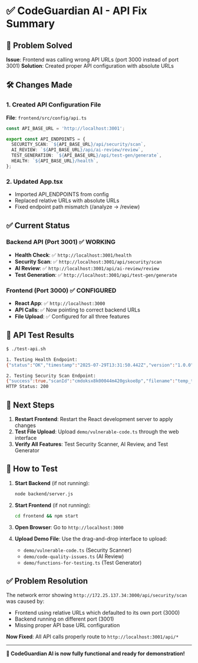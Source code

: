 # ✅ CodeGuardian AI - API Fix Summary

## 🔧 Problem Solved

**Issue**: Frontend was calling wrong API URLs (port 3000 instead of port 3001)
**Solution**: Created proper API configuration with absolute URLs

## 🛠️ Changes Made

### 1. Created API Configuration File
**File**: `frontend/src/config/api.ts`
```typescript
const API_BASE_URL = 'http://localhost:3001';

export const API_ENDPOINTS = {
  SECURITY_SCAN: `${API_BASE_URL}/api/security/scan`,
  AI_REVIEW: `${API_BASE_URL}/api/ai-review/review`,
  TEST_GENERATION: `${API_BASE_URL}/api/test-gen/generate`,
  HEALTH: `${API_BASE_URL}/health`,
};
```

### 2. Updated App.tsx
- Imported API_ENDPOINTS from config
- Replaced relative URLs with absolute URLs
- Fixed endpoint path mismatch (/analyze → /review)

## ✅ Current Status

### Backend API (Port 3001) ✅ WORKING
- **Health Check**: ✅ `http://localhost:3001/health`
- **Security Scan**: ✅ `http://localhost:3001/api/security/scan`
- **AI Review**: ✅ `http://localhost:3001/api/ai-review/review`
- **Test Generation**: ✅ `http://localhost:3001/api/test-gen/generate`

### Frontend (Port 3000) ✅ CONFIGURED
- **React App**: ✅ `http://localhost:3000`
- **API Calls**: ✅ Now pointing to correct backend URLs
- **File Upload**: ✅ Configured for all three features

## 🧪 API Test Results

```bash
$ ./test-api.sh

1. Testing Health Endpoint:
{"status":"OK","timestamp":"2025-07-29T13:31:50.442Z","version":"1.0.0"}

2. Testing Security Scan Endpoint:
{"success":true,"scanId":"cmdoksx8k00044m420gskoe8p","filename":"temp_test.js","riskScore":0,"vulnerabilities":[],"summary":{"totalIssues":0,"high":0,"medium":0,"low":0,"categories":[]},"recommendations":[]}
HTTP Status: 200
```

## 🚀 Next Steps

1. **Restart Frontend**: Restart the React development server to apply changes
2. **Test File Upload**: Upload `demo/vulnerable-code.ts` through the web interface
3. **Verify All Features**: Test Security Scanner, AI Review, and Test Generator

## 📱 How to Test

1. **Start Backend** (if not running):
   ```bash
   node backend/server.js
   ```

2. **Start Frontend** (if not running):
   ```bash
   cd frontend && npm start
   ```

3. **Open Browser**: Go to `http://localhost:3000`

4. **Upload Demo File**: Use the drag-and-drop interface to upload:
   - `demo/vulnerable-code.ts` (Security Scanner)
   - `demo/code-quality-issues.ts` (AI Review)
   - `demo/functions-for-testing.ts` (Test Generator)

## ✅ Problem Resolution

The network error showing `http://172.25.137.34:3000/api/security/scan` was caused by:
- Frontend using relative URLs which defaulted to its own port (3000)
- Backend running on different port (3001)
- Missing proper API base URL configuration

**Now Fixed**: All API calls properly route to `http://localhost:3001/api/*`

---
**🎉 CodeGuardian AI is now fully functional and ready for demonstration!**
